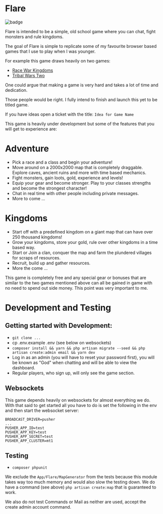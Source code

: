 # Flare

![badge](https://action-badges.now.sh/AdamKyle/flare?action=test)

Flare is intended to be a simple, old school game where you can chat, fight monsters and rule kingdoms.

The goal of Flare is simple to replicate some of my favourite browser based games that I use to play when I was younger.

For example this game draws heavily on two games:

- [Race War Kingdoms](http://www.glitchless.com/racewarkingdoms.html)
- [Tribal Wars Two](https://www.innogames.com/games/tribal-wars-2/)

One could argue that making a game is very hard and takes a lot of time and dedication.

Those people would be right. I fully intend to finish and launch this yet to be titled game.

If you have ideas open a ticket with the title: `Idea for Game Name`

This game is heavily under development but some of the features that you will get to experience are:

# Adventure

- Pick a race and a class and begin your adventure!
- Move around on a 2000x2000 map that is completely draggable. Explore caves, ancient ruins and more with time based mechanics.
- Fight monsters, gain loots, gold, experience and levels!
- Equip your gear and become stronger. Play to your classes strengths and become the strongest character!
- Chat in real time with other people including private messages.
- More to come ...

# Kingdoms

- Start off with a predefined kingdom on a giant map that can have over 250 thousand kingdoms!
- Grow your kingdoms, store your gold, rule over other kingdoms in a time based way.
- Start or Join a clan, conquer the map and farm the plundered villages for scraps of resources.
- Recruit, build up and gather resources.
- More the come ...


This game is completely free and any special gear or bonuses that are similar to the two games mentioned above
can all be gained in game with no need to spend out side money. This point was very important to me.

# Development and Testing

## Getting started with Development:

- `git clone ...`
- cp .env.example .env (see below on websockets)
- `composer install && yarn && php artisan migrate --seed && php artisan create:admin email && yarn dev`
- Log in as an admin (you will have to reset your password first), you will be known as "God" when chatting and will be able to view the dashboard.
- Regular players, who sign up, will only see the game section.

## Websockets

This game depends heavily on websockets for almost everything we do. With that said to get started all you have to do is set the following in the env
and then start the websocket server:

```
BROADCAST_DRIVER=pusher
...
PUSHER_APP_ID=test
PUSHER_APP_KEY=test
PUSHER_APP_SECRET=test
PUSHER_APP_CLUSTER=mt1
```

## Testing

- `composer phpunit`

We exclude the `App/Flare/MapGenerator` from the tests because this module takes way too much memory and
would also slow the testing down. We do have a command (see above) `php artisan create:map` that is guaranteed to work.

We also do not test Commands or Mail as neither are used, accept the create admin account command.
